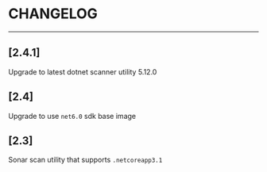 # CHANGELOG
---------------------------------------------------------------------

## [2.4.1]

Upgrade to latest dotnet scanner utility 5.12.0

## [2.4]

Upgrade to use `net6.0` sdk base image

## [2.3]

Sonar scan utility that supports `.netcoreapp3.1`